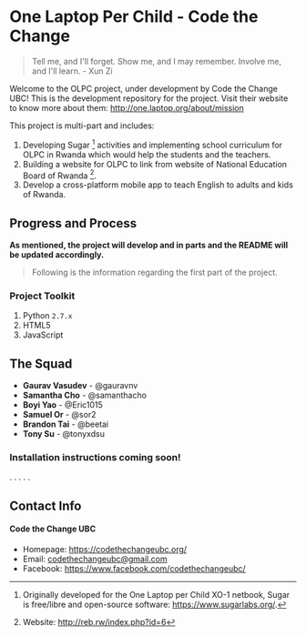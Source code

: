 # One Laptop Per Child - Code the Change
> Tell me, and I'll forget. Show me, and I may remember. Involve me, and I'll learn. - Xun Zi

Welcome to the OLPC project, under development by Code the Change UBC! This is the development repository for the project. Visit their website to know more about them: http://one.laptop.org/about/mission

This project is multi-part and includes:
1. Developing Sugar [^1] activities and implementing school curriculum for OLPC in Rwanda which would help the students and the teachers.
2. Building a website for OLPC to link from website of National Education Board of Rwanda [^2].
3. Develop a cross-platform mobile app to teach English to adults and kids of Rwanda.

[^1]: Originally developed for the One Laptop per Child XO-1 netbook, Sugar is free/libre and open-source software: https://www.sugarlabs.org/.

[^2]: Website: http://reb.rw/index.php?id=6

## Progress and Process

**As mentioned, the project will develop and in parts and the README will be updated accordingly.**

>Following is the information regarding the first part of the project.

### Project Toolkit
1. Python `2.7.x`
2. HTML5
3. JavaScript

## The Squad
- **Gaurav Vasudev** - @gauravnv 
- **Samantha Cho** - @samanthacho
- **Boyi Yao** - @Eric1015
- **Samuel Or** - @sor2
- **Brandon Tai** - @beetai
- **Tony Su** - @tonyxdsu
### **Installation instructions coming soon!**

.
.
.
.
.

## Contact Info
#### Code the Change UBC
* Homepage: https://codethechangeubc.org/
* Email: codethechangeubc@gmail.com
* Facebook: https://www.facebook.com/codethechangeubc/